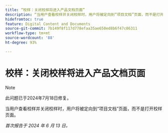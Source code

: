 ```yaml
---
title: “校样：关闭校样将进入产品文档页面”
description: “当用户查看校样并关闭校样时，用户将被定向到“项目文档”页面，而不是打开校样页面。”
hidefromtoc: true
feature: Digital Content and Documents
source-git-commit: 7b149f8f117d778efaa35ae650ed8b6f47c06311
workflow-type: tm+mt
source-wordcount: '88'
ht-degree: 93%

---
```



# 校样：关闭校样将进入产品文档页面

>[!NOTE]
>
>此问题已于2024年7月18日修复。

当用户查看校样并关闭校样时，用户将被定向到“项目文档”页面，而不是打开校样页面。

_首次报告于 2024 年 6 月 13 日。_

